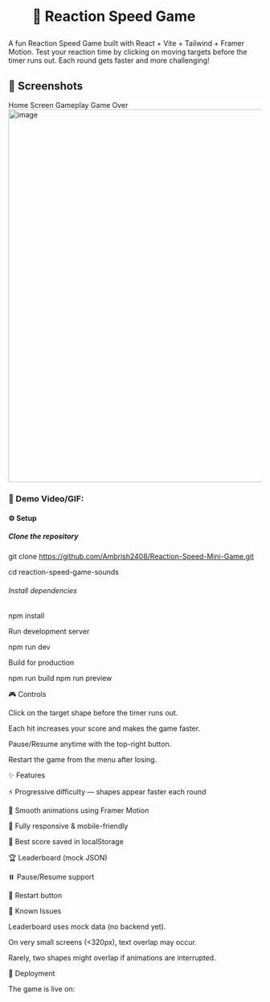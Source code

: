 <h1><ul>🎯 Reaction Speed Game</h1></ul>


A fun Reaction Speed Game built with React + Vite + Tailwind + Framer Motion.
Test your reaction time by clicking on moving targets before the timer runs out.
Each round gets faster and more challenging!

<h2>📸 Screenshots</h2>
Home Screen	Gameplay	Game Over
<img width="1418" height="741" alt="image" src="https://github.com/user-attachments/assets/38423550-0651-4789-949a-3b517e072b32" />


	
	

<h3>🎥 Demo Video/GIF:</h3>


<h4>⚙️ Setup</h4>

<h5>Clone the repository</h5>

git clone https://github.com/Ambrish2408/Reaction-Speed-Mini-Game.git
<br>

cd reaction-speed-game-sounds


<h6>Install dependencies</h6>

npm install


Run development server

npm run dev


<h7>Build for production</h7>

npm run build
npm run preview

<h8>🎮 Controls</h8>

Click on the target shape before the timer runs out.

Each hit increases your score and makes the game faster.

Pause/Resume anytime with the top-right button.

Restart the game from the menu after losing.

<h9>✨ Features</h9>

⚡ Progressive difficulty — shapes appear faster each round

🎨 Smooth animations using Framer Motion

📱 Fully responsive & mobile-friendly

💾 Best score saved in localStorage

🏆 Leaderboard (mock JSON)

⏸️ Pause/Resume support

🔄 Restart button

<h10>🐛 Known Issues</h10>

Leaderboard uses mock data (no backend yet).

On very small screens (<320px), text overlap may occur.

Rarely, two shapes might overlap if animations are interrupted.

<h11>🚀 Deployment</h11>

The game is live on:
